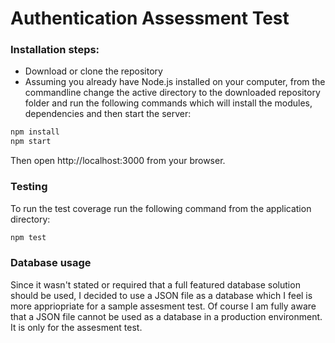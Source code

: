 # Authentication Assessment Test

### Installation steps:

- Download or clone the repository
- Assuming you already have Node.js installed on your computer, from the commandline change the active directory to the downloaded repository folder and run the following commands which will install the modules, dependencies and then start the server:

```sh
npm install
npm start
```
Then open http://localhost:3000 from your browser.

### Testing

To run the test coverage run the following command from the application directory:

```sh
npm test
```
### Database usage

Since it wasn't stated or required that a full featured database solution should be used, I decided to use a JSON file as a database which I feel is more appriopriate for a sample assesment test. Of course I am fully aware that a JSON file cannot be used as a database in a production environment. It is only for the assesment test.
